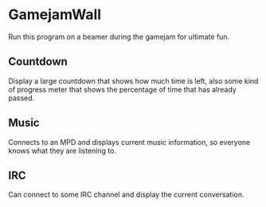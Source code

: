 # GamejamWall

Run this program on a beamer during the gamejam for ultimate fun.

## Countdown

Display a large countdown that shows how much time is left, also some 
kind of progress meter that shows the percentage of time that has already 
passed.

## Music

Connects to an MPD and displays current music information, so everyone 
knows what they are listening to.

## IRC

Can connect to some IRC channel and display the current conversation.

